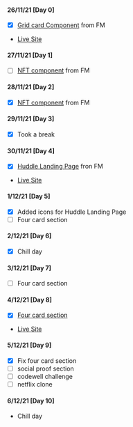 #### 26/11/21 [Day 0]
- [x] [Grid card Component](https://github.com/DummyKen/Grid-card-component) from FM

- [Live Site](https://dummyken.github.io/Grid-card-component)

#### 27/11/21 [Day 1]
- [ ] [NFT component](https://github.com/DummyKen/NFT-card-component) from FM

#### 28/11/21 [Day 2]
- [x] [NFT component](https://github.com/DummyKen/NFT-card-component) from FM

#### 29/11/21 [Day 3]
- [x] Took a break

#### 30/11/21 [Day 4]
- [x] [Huddle Landing Page](https://github.com/DummyKen/Huddle-landing-page) fron FM
- [Live Site](https://dummyken.github.io/Huddle-landing-page)

#### 1/12/21 [Day 5]
- [x] Added icons for Huddle Landing Page
- [ ] Four card section

#### 2/12/21 [Day 6]
- [x] Chill day 

#### 3/12/21 [Day 7]
- [ ] Four card section

#### 4/12/21 [Day 8]
- [x] [Four card section](https://github.com/DummyKen/Four-Card-Component)
- [Live Site](https://dummyken.github.io/Four-Card-Component)

#### 5/12/21 [Day 9]
- [x] Fix four card section
- [ ] social proof section
- [ ] codewell challenge
- [ ] netflix clone

#### 6/12/21 [Day 10]
- Chill day
